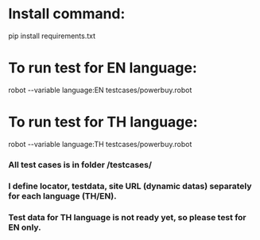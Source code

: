 # Install command:
pip install requirements.txt

# To run test for EN language:
robot --variable language:EN testcases/powerbuy.robot


# To run test for TH language:
robot --variable language:TH testcases/powerbuy.robot

### All test cases is in folder /testcases/
### I define locator, testdata, site URL (dynamic datas) separately for each language (TH/EN).
### Test data for TH language is not ready yet, so please test for EN only.
